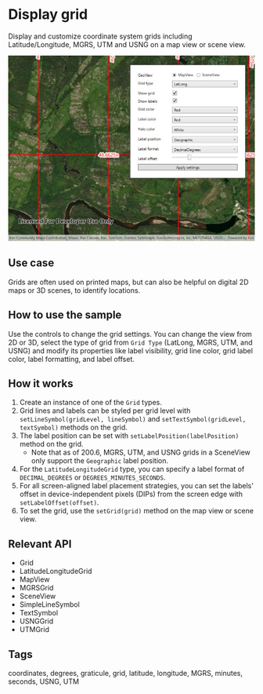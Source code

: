 # Display grid

Display and customize coordinate system grids including Latitude/Longitude, MGRS, UTM and USNG on a map view or scene view.

![Image of display grid](DisplayGrid.jpg)

## Use case

Grids are often used on printed maps, but can also be helpful on digital 2D maps or 3D scenes, to identify locations.

## How to use the sample

Use the controls to change the grid settings. You can change the view from 2D or 3D, select the type of grid from `Grid Type` (LatLong, MGRS, UTM, and USNG) and modify its properties like label visibility, grid line color, grid label color, label formatting, and label offset.

## How it works

1. Create an instance of one of the `Grid` types.
2. Grid lines and labels can be styled per grid level with `setLineSymbol(gridLevel, lineSymbol)` and `setTextSymbol(gridLevel, textSymbol)` methods on the grid.
3. The label position can be set with `setLabelPosition(labelPosition)` method on the grid.
   * Note that as of 200.6, MGRS, UTM, and USNG grids in a SceneView only support the `Geographic` label position.
4. For the `LatitudeLongitudeGrid` type, you can specify a label format of `DECIMAL_DEGREES` or `DEGREES_MINUTES_SECONDS`.
5. For all screen-aligned label placement strategies, you can set the labels' offset in device-independent pixels (DIPs) from the screen edge with `setLabelOffset(offset)`.
6. To set the grid, use the `setGrid(grid)` method on the map view or scene view.

## Relevant API

* Grid
* LatitudeLongitudeGrid
* MapView
* MGRSGrid
* SceneView
* SimpleLineSymbol
* TextSymbol
* USNGGrid
* UTMGrid

## Tags

coordinates, degrees, graticule, grid, latitude, longitude, MGRS, minutes, seconds, USNG, UTM
